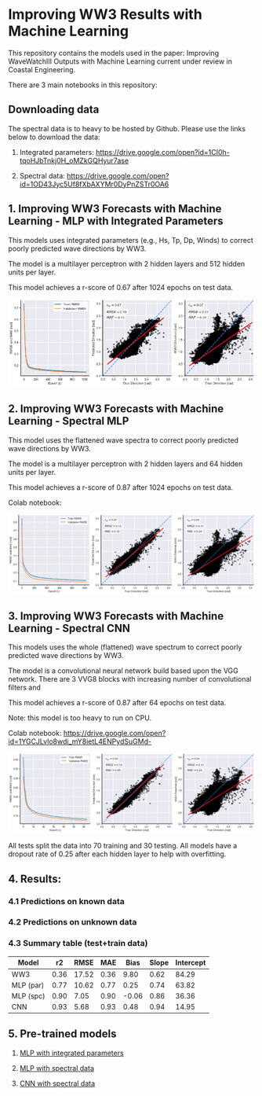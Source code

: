 # Improving WW3 Results with Machine Learning

This repository contains the models used in the paper: Improving WaveWatchIII Outputs with Machine Learning current under review in Coastal Engineering.

There are 3 main notebooks in this repository:

## Downloading data

The spectral data is to heavy to be hosted by Github. Please use the links below to download the data:

1. Integrated parameters: https://drive.google.com/open?id=1CI0h-tqoHJbTnkj0H_oMZkGQHyur7ase

2. Spectral data: https://drive.google.com/open?id=1OD43Jyc5Uf8fXbAXYMr0DyPnZSTr0OA6

## 1. Improving WW3 Forecasts with Machine Learning - MLP with Integrated Parameters

This models uses integrated parameters (e.g., Hs, Tp, Dp, Winds) to correct poorly predicted wave directions by WW3.

The model is a multilayer perceptron with 2 hidden layers and 512 hidden units per layer.

This model achieves a r-score of 0.67 after 1024 epochs on test data.

![](plots/results_mlp_wavepar.png)

## 2. Improving WW3 Forecasts with Machine Learning - Spectral MLP

This model uses the flattened wave spectra to correct poorly predicted wave directions by WW3.

The model is a multilayer perceptron with 2 hidden layers and 64 hidden units per layer.

This model achieves a r-score of 0.87 after 1024 epochs on test data.

Colab notebook:

![](plots/results_mlp_spc.png)

## 3. Improving WW3 Forecasts with Machine Learning - Spectral CNN

This models uses the whole (flattened) wave spectrum to correct poorly predicted wave directions by WW3.

The model is a convolutional neural network build based upon the VGG network. There are 3 VVG8 blocks with increasing number of convolutional filters and

This model achieves a r-score of 0.87 after 64 epochs on test data.

Note: this model is too heavy to run on CPU.

Colab notebook: https://drive.google.com/open?id=1YGCJLvlo8wdi_mY8ietL4ENPydSuGMd-

![](plots/results_cnn_spc.png)

All tests split the data into 70  training and 30 testing. All models have a dropout rate of 0.25 after each hidden layer to help with overfitting.

## 4. Results:

### 4.1 Predictions on known data

### 4.2 Predictions on unknown data

### 4.3 Summary table (test+train data)

| Model     | r2   | RMSE  | MAE  | Bias  | Slope | Intercept |
|-----------|------|-------|------|-------|-------|-----------|
| WW3       | 0.36 | 17.52 | 0.36 | 9.80  | 0.62  | 84.29     |
| MLP (par) | 0.77 | 10.62 | 0.77 | 0.25  | 0.74  | 63.82     |
| MLP (spc) | 0.90 | 7.05  | 0.90 | -0.06 | 0.86  | 36.36     |
| CNN       | 0.93 | 5.68  | 0.93 | 0.48  | 0.94  | 14.95     |

## 5. Pre-trained models

1. [MLP with integrated parameters](pre-trained\MLP.h5)

2. [MLP with spectral data](pre-trained\SPC_MLP.h5)

3. [CNN with spectral data](pre-trained\CNN.h5)
